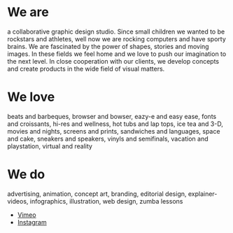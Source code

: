 # We are

a collaborative graphic design studio. Since small children we wanted to be rockstars and athletes, well now we are rocking computers and have sporty brains. We are fascinated by the power of shapes, stories and moving images. In these fields we feel home and we love to push our imagination to the next level. In close cooperation with our clients, we develop concepts and create products in the wide field of visual matters.

# We love

beats and barbeques, browser and bowser, eazy-e and easy ease, fonts and croissants, hi-res and wellness, hot tubs and lap tops, ice tea and 3-D, movies and nights, screens and prints, sandwiches and languages, space and cake, sneakers and speakers, vinyls and semifinals, vacation and playstation, virtual and reality

# We do

advertising, animation, concept art, branding, editorial design, explainer-videos, infographics, illustration, web design, zumba lessons

- [Vimeo](https://vimeo.com/animotorstudio)
- [Instagram](http://instagram.com/animotor_studio)
